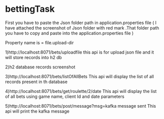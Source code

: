 # bettingTask

First you have to paste the Json folder path in application.properties file  ( I have attached the screenshot of Json folder with red mark .That folder path you have to copy  and paste into the application.properties file   )

Property name is =  file.upload-dir







1)http://localhost:8071/bets/uploadfile   this api is for upload json file and it will store records into h2 db







2)h2 database records screenshot

3)http://localhost:8071/bets/listOfAllBets   This api will display the list of all records present in th database










4)http://localhost:8071/bets/get/roulette/2/date  This api will display the list of all bets using game name, client Id  and date parameters


5)http://localhost:8071/bets/post/message?msg=kafka message sent     This api will print the kafka message



